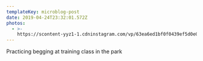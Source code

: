 ```yaml
---
templateKey: microblog-post
date: 2019-04-24T23:32:01.572Z
photos:
  - >-
    https://scontent-yyz1-1.cdninstagram.com/vp/63ea6ed1bf0f0439ef5d0e085a813d6a/5D57F0A4/t51.2885-15/e35/32669058_2045440855707247_9044234250928259072_n.jpg?_nc_ht=scontent-yyz1-1.cdninstagram.com
---
```


Practicing begging at training class in the park
